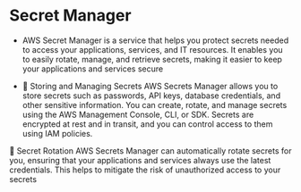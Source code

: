 # Secret Manager 

- AWS Secret Manager is a service that helps you protect secrets needed to access your applications, services, and IT resources. It enables you to easily rotate, manage, and retrieve secrets, making it easier to keep your applications and services secure

- 🔑 Storing and Managing Secrets AWS Secrets Manager allows you to store secrets such as passwords, API keys, database credentials, and other sensitive information. You can create, rotate, and manage secrets using the AWS Management Console, CLI, or SDK. Secrets are encrypted at rest and in transit, and you can control access to them using IAM policies. 

🔁 Secret Rotation AWS Secrets Manager can automatically rotate secrets for you, ensuring that your applications and services always use the latest credentials. This helps to mitigate the risk of unauthorized access to your secrets
